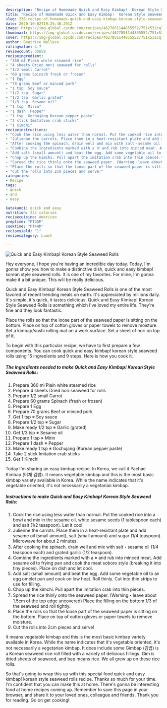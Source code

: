 ```yaml
---
description: "Recipe of Homemade Quick and Easy Kimbap!  Korean Style Seaweed Rolls"
title: "Recipe of Homemade Quick and Easy Kimbap!  Korean Style Seaweed Rolls"
slug: 236-recipe-of-homemade-quick-and-easy-kimbap-korean-style-seaweed-rolls
date: 2020-10-02T19:25:40.291Z
image: https://img-global.cpcdn.com/recipes/4627851144855552/751x532cq70/quick-and-easy-kimbap-korean-style-seaweed-rolls-recipe-main-photo.jpg
thumbnail: https://img-global.cpcdn.com/recipes/4627851144855552/751x532cq70/quick-and-easy-kimbap-korean-style-seaweed-rolls-recipe-main-photo.jpg
cover: https://img-global.cpcdn.com/recipes/4627851144855552/751x532cq70/quick-and-easy-kimbap-korean-style-seaweed-rolls-recipe-main-photo.jpg
author: Beatrice Wallace
ratingvalue: 4.7
reviewcount: 35858
recipeingredient:
- "360 ml Plain white steamed rice"
- "4 sheets Dried nori seaweed for rolls"
- "1/2 small Carrot"
- "60 grams Spinach fresh or frozen"
- "1 Egg"
- "70 grams Beef or minced pork"
- "1 tsp  Soy sauce"
- "1/2 tsp  Sugar"
- "1/2 tsp  Garlic grated"
- "1/3 tsp  Sesame oil"
- "1 tsp  Mirin"
- "1 dash  Pepper"
- "1 tsp  Gochujang Korean pepper paste"
- "2 stick Imitation crab sticks"
- "1 Kimchi"
recipeinstructions:
- "Cook the rice using less water than normal. Put the cooked rice into a bowl and mix in the sesame oil, white sesame seeds (1 tablespoon each) and salt (1/2 teaspoon). Let it cool."
- "Julienne the carrots. Place them in a heat-resistant plate and add sesame oil (small amount), salt (small amount) and sugar (1/4 teaspoon). Microwave for about 2 minutes."
- "After cooking the spinach, drain well and mix with salt・sesame oil (1/4 teaspoon each) and grated garlic (1/2 teaspoon)."
- "Combine the ingredients marked with a ※ and rub into minced meat. Add sesame oil to frying pan and cook the meat soboro style (breaking it into tiny pieces). Place on dish and let cool."
- "Add salt (small amount) and beat the egg. Add some vegetable oil to an egg omelet pan and cook on low heat. Roll thinly. Cut into thin strips to use for filling."
- "Chop up the kimchi. Pull apart the imitation crab into thin pieces."
- "Spread the rice thinly onto the seaweed paper. (Warning・leave about 1.5cm of the top edge uncovered) Place the filling on the bottom 1/3 of the seaweed and roll tightly."
- "Place the rolls so that the loose part of the seaweed paper is sitting on the bottom. Place on top of cotton gloves or paper towels to remove moisture."
- "Cut the rolls into 2cm pieces and serve!"
categories:
- Recipe
tags:
- quick
- and
- easy

katakunci: quick and easy 
nutrition: 224 calories
recipecuisine: American
preptime: "PT35M"
cooktime: "PT44M"
recipeyield: "1"
recipecategory: Lunch

---
```



![Quick and Easy Kimbap!  Korean Style Seaweed Rolls](https://img-global.cpcdn.com/recipes/4627851144855552/751x532cq70/quick-and-easy-kimbap-korean-style-seaweed-rolls-recipe-main-photo.jpg)

Hey everyone, I hope you're having an incredible day today. Today, I'm gonna show you how to make a distinctive dish, quick and easy kimbap!  korean style seaweed rolls. It is one of my favorites. For mine, I'm gonna make it a bit unique. This will be really delicious.

Quick and Easy Kimbap!  Korean Style Seaweed Rolls is one of the most favored of recent trending meals on earth. It's appreciated by millions daily. It's simple, it's quick, it tastes delicious. Quick and Easy Kimbap!  Korean Style Seaweed Rolls is something which I've loved my entire life. They're fine and they look fantastic.

Place the rolls so that the loose part of the seaweed paper is sitting on the bottom. Place on top of cotton gloves or paper towels to remove moisture. Set a kimbap/sushi rolling mat on a work surface. Set a sheet of nori on top of it.


To begin with this particular recipe, we have to first prepare a few components. You can cook quick and easy kimbap!  korean style seaweed rolls using 15 ingredients and 9 steps. Here is how you cook it.

<!--inarticleads1-->

##### The ingredients needed to make Quick and Easy Kimbap!  Korean Style Seaweed Rolls:

1. Prepare 360 ml Plain white steamed rice
1. Prepare 4 sheets Dried nori seaweed for rolls
1. Prepare 1/2 small Carrot
1. Prepare 60 grams Spinach (fresh or frozen)
1. Prepare 1 Egg
1. Prepare 70 grams Beef or minced pork
1. Get 1 tsp ※ Soy sauce
1. Prepare 1/2 tsp ※ Sugar
1. Make ready 1/2 tsp ※ Garlic (grated)
1. Get 1/3 tsp ※ Sesame oil
1. Prepare 1 tsp ※ Mirin
1. Prepare 1 dash ※ Pepper
1. Make ready 1 tsp ※ Gochujang (Korean pepper paste)
1. Take 2 stick Imitation crab sticks
1. Get 1 Kimchi


Today I&#39;m sharing an easy kimbap recipe. In Korea, we call it Yachae Kimbap (야채 김밥). It means vegetable kimbap and this is the most basic kimbap variety available in Korea. While the name indicates that it&#39;s vegetable oriented, it&#39;s not necessarily a vegetarian kimbap. 

<!--inarticleads2-->

##### Instructions to make Quick and Easy Kimbap!  Korean Style Seaweed Rolls:

1. Cook the rice using less water than normal. Put the cooked rice into a bowl and mix in the sesame oil, white sesame seeds (1 tablespoon each) and salt (1/2 teaspoon). Let it cool.
1. Julienne the carrots. Place them in a heat-resistant plate and add sesame oil (small amount), salt (small amount) and sugar (1/4 teaspoon). Microwave for about 2 minutes.
1. After cooking the spinach, drain well and mix with salt・sesame oil (1/4 teaspoon each) and grated garlic (1/2 teaspoon).
1. Combine the ingredients marked with a ※ and rub into minced meat. Add sesame oil to frying pan and cook the meat soboro style (breaking it into tiny pieces). Place on dish and let cool.
1. Add salt (small amount) and beat the egg. Add some vegetable oil to an egg omelet pan and cook on low heat. Roll thinly. Cut into thin strips to use for filling.
1. Chop up the kimchi. Pull apart the imitation crab into thin pieces.
1. Spread the rice thinly onto the seaweed paper. (Warning・leave about 1.5cm of the top edge uncovered) Place the filling on the bottom 1/3 of the seaweed and roll tightly.
1. Place the rolls so that the loose part of the seaweed paper is sitting on the bottom. Place on top of cotton gloves or paper towels to remove moisture.
1. Cut the rolls into 2cm pieces and serve!


It means vegetable kimbap and this is the most basic kimbap variety available in Korea. While the name indicates that it&#39;s vegetable oriented, it&#39;s not necessarily a vegetarian kimbap. It does include some Gimbap (김밥) is a Korean seaweed rice roll filled with a variety of delicious fillings. Gim is dried sheets of seaweed, and bap means rice. We all grew up on these rice rolls. 

So that's going to wrap this up with this special food quick and easy kimbap!  korean style seaweed rolls recipe. Thanks so much for your time. I'm confident that you can make this at home. There's gonna be interesting food at home recipes coming up. Remember to save this page in your browser, and share it to your loved ones, colleague and friends. Thank you for reading. Go on get cooking!
